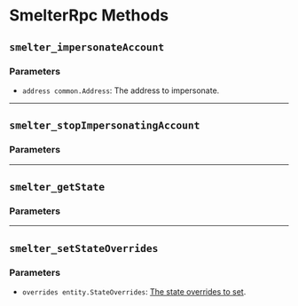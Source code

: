 # SmelterRpc Methods

##  `smelter_impersonateAccount`

### Parameters
- `address common.Address`: The address to impersonate.


---

##  `smelter_stopImpersonatingAccount`

### Parameters


---

##  `smelter_getState`

### Parameters


---

##  `smelter_setStateOverrides`

### Parameters
- `overrides entity.StateOverrides`: [The state overrides to set](https://github.com/raul0ligma/smelter/blob/d7820cb69a78cdb5fd9380c488337c38afaf1288/entity/state.go#L346).
